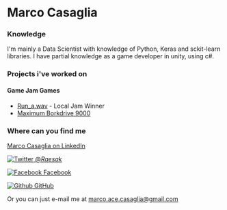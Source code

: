 # Marco Casaglia


### Knowledge

I'm mainly a Data Scientist with knowledge of Python, Keras and sckit-learn libraries. I have partial knowledge as a game developer in unity, using c#.

### Projects i've worked on

#### Game Jam Games

* [Run_a.wav](https://globalgamejam.org/2017/games/runawav) - Local Jam Winner
* [Maximum Borkdrive 9000](https://connect.unity.com/p/maximum-borkdrive-7000)


### Where can you find me

[Marco Casaglia on LinkedIn](https://www.linkedin.com/in/marco-casaglia/)

[![Twitter](http://i.imgur.com/wWzX9uB.png) @_Raesak_](https://twitter.com/_Raesak_)

[![Facebook](http://i.imgur.com/fep1WsG.png) Facebook](https://www.facebook.com/marco.a.casaglia)

[![Github](http://i.imgur.com/9I6NRUm.png) GitHub](https://github.com/raesakace/)

Or you can just e-mail me at [marco.ace.casaglia@gmail.com](mailto:marco.ace.casaglia@gmail.com)